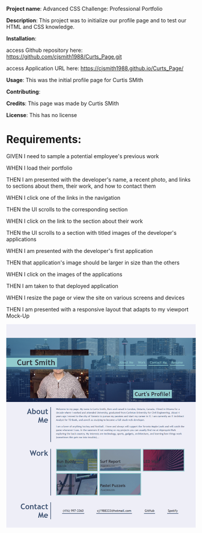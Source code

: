 
**Project name**: Advanced CSS Challenge: Professional Portfolio

**Description**: This project was to initialize our profile page and to test our HTML and CSS knowledge.


**Installation**: 	

access Github repository here: https://github.com/cjsmith1988/Curts_Page.git


access Application URL here: https://cjsmith1988.github.io/Curts_Page/
				

**Usage**: This was the initial profile page for Curtis SMith

**Contributing**: 

**Credits**: This page was made by Curtis SMith

**License**: This has no license


# Requirements:

GIVEN I need to sample a potential employee's previous work

WHEN I load their portfolio

THEN I am presented with the developer's name, a recent photo, and links to sections about them, their work, and how to contact them

WHEN I click one of the links in the navigation

THEN the UI scrolls to the corresponding section

WHEN I click on the link to the section about their work

THEN the UI scrolls to a section with titled images of the developer's applications

WHEN I am presented with the developer's first application

THEN that application's image should be larger in size than the others

WHEN I click on the images of the applications

THEN I am taken to that deployed application

WHEN I resize the page or view the site on various screens and devices

THEN I am presented with a responsive layout that adapts to my viewport
Mock-Up


![Curts Page](assets/images/Screenshot_2020-12-13%20Curt's%20Page.png)


